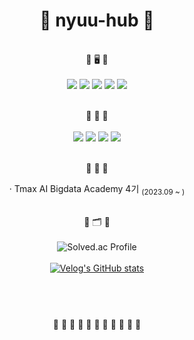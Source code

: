 <div align="center">
  
  # 🐁 nyuu-hub 🐀 
  
  <br> 🐹 🖥 🐹 <br><br>
  <img src="https://img.shields.io/badge/React-61DAFB?style=plastic&logo=React&logoColor=white">
  <img src="https://img.shields.io/badge/HTML5-E34F26?style=plastic&logo=HTML5&logoColor=white">
  <img src="https://img.shields.io/badge/Javascript-F7DF1E?style=plastic&logo=Javascript&logoColor=white">
  <img src="https://img.shields.io/badge/CSS3-1572B6?style=plastic&logo=CSS3&logoColor=white">
  <img src="https://img.shields.io/badge/Python-3776AB?style=plastic&logo=Python&logoColor=white"><br>

  <br> 🐹 📃 🐹 <br><br>
  <a href="https://www.notion.so/nyuzzang/Eunyu-7883650306384c6898cd4a212598b527" target="_blank"><img src="https://img.shields.io/badge/Notion-00c9f2?style=plastic&logo=notion&logoColor=white"/></a>
  <a href=https://velog.io/@annann0718> <img src="https://img.shields.io/badge/Velog-20C997?style=plastic&logo=Velog&logoColor=white&link=https://velog.io/@annann0718"></a>
  <a href=https://blog.naver.com/happyee0718> <img src="https://img.shields.io/badge/Naver-03C75A?style=plastic&logo=Naver&logoColor=white&link=https://blog.naver.com/happyee0718"></a>
  <a href=mailto:whoyou48@gmail.com> <img src="https://img.shields.io/badge/Gmail-EA4335?style=plastic&logo=Gmail&logoColor=white&link=mailto:whoyou48@gmail.com"></a><br>
  
  <br> 🐹 💼 🐹 <br>
  <div align="center">
    · Tmax AI Bigdata Academy 4기 <sub>(2023.09 ~ )</sub>
  </div>
  
  <br> 🐹 🗂 🐹 <br><br>
  ![Solved.ac Profile](http://mazassumnida.wtf/api/v2/generate_badge?boj=annann0718)<br><br>
  [![Velog's GitHub stats](https://velog-readme-stats.vercel.app/api?name=annann0718)](https://velog.io/@annann0718) <br><br>
  
  
  # 
  <br> 🐹 🐹 🐹 🐹 🐹 🐹 🐹 🐹 🐹 🐹 🐹 <br><br>
  
</div>
